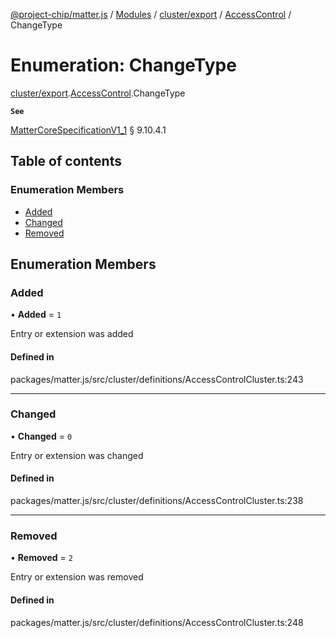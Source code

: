 [@project-chip/matter.js](../README.md) / [Modules](../modules.md) / [cluster/export](../modules/cluster_export.md) / [AccessControl](../modules/cluster_export.AccessControl.md) / ChangeType

# Enumeration: ChangeType

[cluster/export](../modules/cluster_export.md).[AccessControl](../modules/cluster_export.AccessControl.md).ChangeType

**`See`**

[MatterCoreSpecificationV1_1](../interfaces/spec_export.MatterCoreSpecificationV1_1.md) § 9.10.4.1

## Table of contents

### Enumeration Members

- [Added](cluster_export.AccessControl.ChangeType.md#added)
- [Changed](cluster_export.AccessControl.ChangeType.md#changed)
- [Removed](cluster_export.AccessControl.ChangeType.md#removed)

## Enumeration Members

### Added

• **Added** = ``1``

Entry or extension was added

#### Defined in

packages/matter.js/src/cluster/definitions/AccessControlCluster.ts:243

___

### Changed

• **Changed** = ``0``

Entry or extension was changed

#### Defined in

packages/matter.js/src/cluster/definitions/AccessControlCluster.ts:238

___

### Removed

• **Removed** = ``2``

Entry or extension was removed

#### Defined in

packages/matter.js/src/cluster/definitions/AccessControlCluster.ts:248
